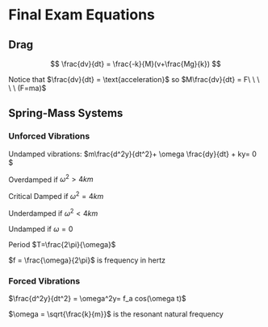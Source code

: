 # Final Exam Equations

## Drag

$$
\frac{dv}{dt} = \frac{-k}{M}(v+\frac{Mg}{k})
$$

Notice that $\frac{dv}{dt} = \text{acceleration}$ so $M\frac{dv}{dt} = F\ \ \ \ \ (F=ma)$

## Spring-Mass Systems

### Unforced Vibrations

Undamped vibrations: $m\frac{d^2y}{dt^2}+ \omega \frac{dy}{dt} + ky= 0 $

Overdamped if $\omega^2 > 4km$

Critical Damped if $\omega^2 = 4km$

Underdamped if $\omega^2 < 4km$

Undamped if $\omega=0$

Period $T=\frac{2\pi}{\omega}$

$f = \frac{\omega}{2\pi}$ is frequency in hertz

### Forced Vibrations

$\frac{d^2y}{dt^2} = \omega^2y= f_a cos(\omega t)$

$\omega = \sqrt{\frac{k}{m}}$ is the resonant natural frequency

